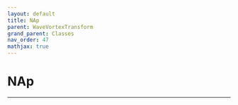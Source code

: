 ```yaml
---
layout: default
title: NAp
parent: WaveVortexTransform
grand_parent: Classes
nav_order: 47
mathjax: true
---
```


#  NAp




---

